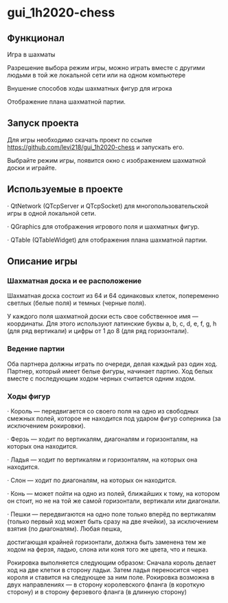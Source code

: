 # gui_1h2020-chess

## Функционал

Игра в шахматы

Разрешение выбора режим игры, можно играть вместе с другими людьми в той же локальной сети или на одном компьютере

Внушение способов ходы шахматных фигур для игрока

Отображение плана шахматной партии.

## Запуск проекта 

Для игры необходимо скачать проект по ссылке https://github.com/levi218/gui_1h2020-chess и запускать его.

Выбрайте режим игры, появится окно с изображением шахматной доски и играйте.

## Используемые в проекте

· QtNetwork (QTcpServer и QTcpSocket) для многопользовательской игры в одной локальной сети.

· QGraphics для отображения игрового поля и шахматных фигур.

· QTable (QTableWidget) для отображения плана шахматной партии.

## Описание игры

### Шахматная доска и ее расположение

Шахматная доска состоит из 64 и 64 одинаковых клеток, попеременно светлых (белые поля) и темных (черные поля).

У каждого поля шахматной доски есть свое собственное имя — координаты. Для этого используют латинские буквы a, b, c, d, e, f, g, h (для ряд вертикали) и цифры от 1 до 8 (для ряд горизонтали).

### Ведение партии

Оба партнера должны играть по очереди, делая каждый раз один ход. Партнер, который имеет белые фигуры, начинает партию. Ход белых вместе с последующим ходом черных считается одним ходом.

### Ходы фигур

· Король — передвигается со своего поля на одно из свободных смежных полей, которое не находится под ударом фигур соперника (за исключением рокировки).

· Ферзь — ходит по вертикалям, диагоналям и горизонталям, на которых она находится.

· Ладья — ходит по вертикалям и горизонталям, на которых она находится.

· Слон — ходит по диагоналям, на которых он находится.

· Конь — может пойти на одно из полей, ближайших к тому, на котором он стоит, но не на той же самой горизонтали, вертикали или диагонали.

· Пешки — передвигаются на одно поле только вперёд по вертикалям (только первый ход может быть сразу на две ячейки), за исключением взятия (по диагоналям). Любая пешка,

достигающая крайней горизонтали, должна быть заменена тем же ходом на ферзя, ладью, слона или коня того же цвета, что и пешка.

Рокировка выполняется следующим образом: Сначала король делает ход на две клетки в сторону ладьи. Затем ладья переносится через короля и ставится на следующее за ним поле. Рокировка возможна в двух направлениях — в сторону королевского фланга (в короткую сторону) и в сторону ферзевого фланга (в длинную сторону)

